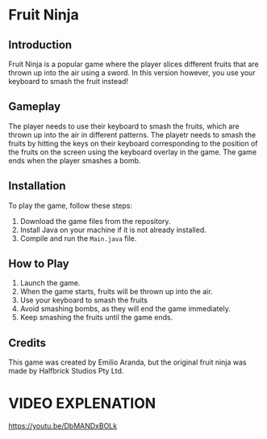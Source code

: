 # Fruit Ninja

## Introduction

Fruit Ninja is a popular game where the player slices different fruits that are thrown up into the air using a sword. In this version however, you use your keyboard to smash the fruit instead!

## Gameplay
The player needs to use their keyboard to smash the fruits, which are thrown up into the air in different patterns. The playetr needs to smash the fruits by hitting the keys on their keyboard corresponding to the position of the fruits on the screen using the keyboard overlay in the game.
The game ends when the player smashes a bomb.

## Installation

To play the game, follow these steps:

1. Download the game files from the repository.
2. Install Java on your machine if it is not already installed.
3. Compile and run the `Main.java` file.

## How to Play

1. Launch the game.
2. When the game starts, fruits will be thrown up into the air.
3. Use your keyboard to smash the fruits
4. Avoid smashing bombs, as they will end the game immediately.
5. Keep smashing the fruits until the game ends.

## Credits

This game was created by Emilio Aranda, but the original fruit ninja was made by Halfbrick Studios Pty Ltd.

# VIDEO EXPLENATION
https://youtu.be/DbMANDxBOLk
